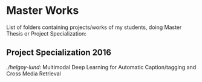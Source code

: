 # Master Works

List of folders containing projects/works of my students, doing Master Thesis or Project Specialization:

## Project Specialization 2016
_./helgoy-lund_: Multimodal Deep Learning for Automatic Caption/tagging and Cross Media Retrieval
